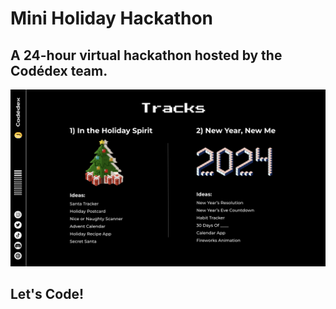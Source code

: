 # Mini Holiday Hackathon

## A 24-hour virtual hackathon hosted by the Codédex team.

![Alt text](image.png)

## Let's Code!
